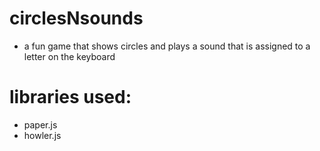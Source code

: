 # circlesNsounds
* a fun game that shows circles and plays a sound that is assigned to a letter on the keyboard 

# libraries used:
* paper.js
* howler.js
